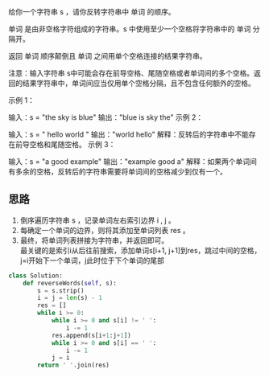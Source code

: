 给你一个字符串 s ，请你反转字符串中 单词 的顺序。

单词 是由非空格字符组成的字符串。s 中使用至少一个空格将字符串中的 单词 分隔开。

返回 单词 顺序颠倒且 单词 之间用单个空格连接的结果字符串。

注意：输入字符串 s中可能会存在前导空格、尾随空格或者单词间的多个空格。返回的结果字符串中，单词间应当仅用单个空格分隔，且不包含任何额外的空格。

示例 1：

输入：s = "the sky is blue"
输出："blue is sky the"
示例 2：

输入：s = "  hello world  "
输出："world hello"
解释：反转后的字符串中不能存在前导空格和尾随空格。
示例 3：

输入：s = "a good   example"
输出："example good a"
解释：如果两个单词间有多余的空格，反转后的字符串需要将单词间的空格减少到仅有一个。

## 思路
1. 倒序遍历字符串 s ，记录单词左右索引边界 i , j 。
2. 每确定一个单词的边界，则将其添加至单词列表 res 。
3. 最终，将单词列表拼接为字符串，并返回即可。  
最关键的是索引i从后往前搜索，添加单词s[i+1, j+1]到res，跳过中间的空格，j=i开始下一个单词，j此时位于下个单词的尾部

```py
class Solution:
    def reverseWords(self, s):
        s = s.strip()
        i = j = len(s) - 1
        res = []
        while i >= 0:
            while i >= 0 and s[i] != ' ':
                i -= 1
            res.append(s[i+1:j+1])
            while i >= 0 and s[i] == ' ':
                i -= 1
            j = i
        return ' '.join(res)
```
